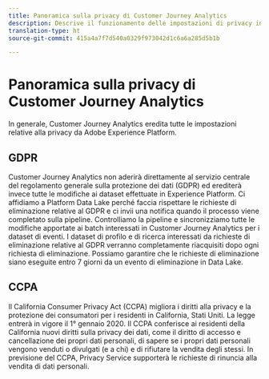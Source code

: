 ```yaml
---
title: Panoramica sulla privacy di Customer Journey Analytics
description: Descrive il funzionamento delle impostazioni di privacy in Customer Journey Analytics.
translation-type: ht
source-git-commit: 415a4a7f7d540a0329f973042d1c6a6a285d5b1b

---
```



# Panoramica sulla privacy di Customer Journey Analytics

In generale, Customer Journey Analytics eredita tutte le impostazioni relative alla privacy da Adobe Experience Platform.

## GDPR

Customer Journey Analytics non aderirà direttamente al servizio centrale del regolamento generale sulla protezione dei dati (GDPR) ed erediterà invece tutte le modifiche ai dataset effettuate in Experience Platform. Ci affidiamo a Platform Data Lake perché faccia rispettare le richieste di eliminazione relative al GDPR e ci invii una notifica quando il processo viene completato sulla pipeline. Controlliamo la pipeline e sincronizziamo tutte le modifiche apportate ai batch interessati in Customer Journey Analytics per i dataset di eventi. I dataset di profilo e di ricerca interessati da richieste di eliminazione relative al GDPR verranno completamente riacquisiti dopo ogni richiesta di eliminazione. Possiamo garantire che le richieste di eliminazione siano eseguite entro 7 giorni da un evento di eliminazione in Data Lake.

## CCPA

Il California Consumer Privacy Act (CCPA) migliora i diritti alla privacy e la protezione dei consumatori per i residenti in California, Stati Uniti. La legge entrerà in vigore il 1° gennaio 2020.
Il CCPA conferisce ai residenti della California nuovi diritti sulla privacy dei dati, come il diritto di accesso e cancellazione dei propri dati personali, di sapere se i propri dati personali vengono venduti o divulgati (e a chi) e di rifiutare la vendita degli stessi.
In previsione del CCPA, Privacy Service supporterà le richieste di rinuncia alla vendita di dati personali.
